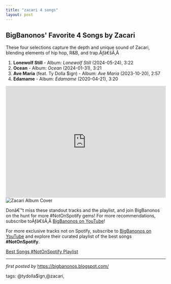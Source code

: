 ```yaml
---
title: "zacari 4 songs"
layout: post
---
```

<h2>BigBanonos' Favorite 4 Songs by Zacari</h2>
<p>These four selections capture the depth and unique sound of Zacari, blending elements of hip hop, R&B, and trap.Ãƒâ€šÃ‚Â </p> <ol> <li><strong>Lonewolf Still</strong> - Album: <em>Lonewolf Still</em> (2024-05-24), 3:22</li> <li><strong>Ocean</strong> - Album: <em>Ocean</em> (2024-01-31), 3:21</li> <li><strong>Ave Maria</strong> (feat. Ty Dolla $ign) - Album: <em>Ave Maria</em> (2023-10-20), 2:57</li> <li><strong>Edamame</strong> - Album: <em>Edamame</em> (2020-04-21), 3:20</li>
</ol> <!--Spotify Playlist Embed-->
<iframe allow="autoplay; clipboard-write; encrypted-media; fullscreen; picture-in-picture" allowfullscreen="" frameborder="0" height="352" loading="lazy" src="https://open.spotify.com/embed/playlist/0tpGowBYF4q5NM8FU4dP60?utm_source=generator" width="100%"></iframe> <!--Image-->
<img alt="Zacari Album Cover" src="https://image-cdn.hypb.st/https%3A%2F%2Fhypebeast.com%2Fimage%2F2019%2F10%2Fconversations-with-zacari-hypebeast-interview-2019-tw.jpg?w=960&cbr=1&q=90&fit=max" /> <!--Tags-->
<p>Donâ€™t miss these standout tracks and the playlist, and join BigBanonos on the hunt for more #NotOnSpotify gems! For more recommendations, subscribe toÃƒâ€šÃ‚Â <a href="https://www.youtube.com/channel/UCLKYEvwP847OahjcnkYMhjg">BigBanonos on YouTube</a>!</p>


<!--Subscribe and Playlist Links-->
<div>
    <p>For more exclusive tracks not on Spotify, subscribe to <a href="https://www.youtube.com/@BigBanonos" target="_blank">BigBanonos on YouTube</a> and explore their curated playlist of the best songs <strong>#NotOnSpotify</strong>.</p>
    <p><a href="https://www.youtube.com/playlist?list=PLtuNtuTatqI0kFahUCbtbfenC_ET5O_tr" target="_blank">Best Songs #NotOnSpotify Playlist<br /></a></p></div>

<hr />

<p><em>first posted by</em> <a href="https://bigbanonos.blogspot.com/" rel="noopener" target="_new">https://bigbanonos.blogspot.com/</a></p>

<p>tags: @tydolla$ign,@zacari,</p>
